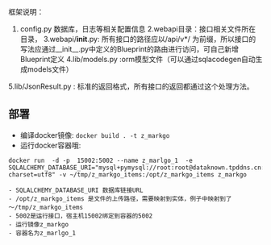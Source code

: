 

框架说明：
1. config.py 数据库，日志等相关配置信息
2.webapi目录：接口相关文件所在目录，
3.webapi/__init__.py: 所有接口的路径应以/api/v*/ 为前缀，所以接口的写法应通过__init__.py中定义的Blueprint的路由进行访问，可自己新增Blueprint定义
4.lib/models.py :orm模型文件（可以通过sqlacodegen自动生成models文件）

5.lib/JsonResult.py : 标准的返回格式，所有接口的返回都通过这个处理方法。


## 部署

- 编译docker镜像: `docker build . -t z_markgo`
- 运行docker容器哦: 
```
docker run  -d -p  15002:5002 --name z_marlgo_1  -e SQLALCHEMY_DATABASE_URI="mysql+pymysql://root:root@dataknown.tpddns.cn:50306/z_markgo?charset=utf8" -v ~/tmp/z_markgo_items:/opt/z_markgo_items z_markgo

- SQLALCHEMY_DATABASE_URI 数据库链接URL
- /opt/z_markgo_items 是文件的上传路径，需要映射到实体，例子中映射到了 ～/tmp/z_markgo_items
- 5002是运行接口，宿主机15002绑定到容器的5002
- 运行镜像z_markgo
- 容器名为z_marlgo_1
```
